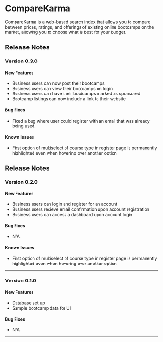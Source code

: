 # CompareKarma
CompareKarma is a web-based search index that allows you to compare between prices, ratings, and offerings of existing online bootcamps on the market, allowing you to choose what is best for your budget.
## Release Notes
### Version 0.3.0

#### New Features
* Business users can now post their bootcamps
* Business users can view their bootcamps on login
* Business users can have their bootcamps marked as sponsored
* Bootcamp listings can now include a link to their website

#### Bug Fixes
*  Fixed a bug where user could register with an email that was already being used.

#### Known Issues
* First option of multiselect of course type in register page is permanently highlighted even when hovering over another option
## Release Notes
### Version 0.2.0

#### New Features
* Business users can login and register for an account
* Business users recieve email confirmation upon account registration
* Business users can access a dashboard upon account login

#### Bug Fixes
* N/A

#### Known Issues
* First option of multiselect of course type in register page is permanently highlighted even when hovering over another option
---
### Version 0.1.0

#### New Features
* Database set up
* Sample bootcamp data for UI

#### Bug Fixes
* N/A
---
<!-- 
### Version 0.1.0:
#### New Features
* Feature 1
* feature 2...

#### Bug Fixes
N/A

--- -->
